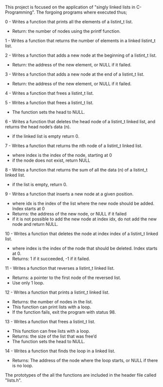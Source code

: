 This project is focused on the application of "singly linked lists in C-Programming". The forgoing programs where executed thus;

0 - Writes a function that prints all the elements of a listint_t list.
* Return: the number of nodes using the printf function.

1 - Writes a function that returns the number of elements in a linked listint_t list.

2 - Writes a function that adds a new node at the beginning of a listint_t list.
* Return: the address of the new element, or NULL if it failed.

3 - Writes a function that adds a new node at the end of a listint_t list.
* Return: the address of the new element, or NULL if it failed.

4 - Writes a function that frees a listint_t list.

5 - Writes a function that frees a listint_t list.
* The function sets the head to NULL.

6 - Writes a function that deletes the head node of a listint_t linked list, and returns the head node’s data (n).
* if the linked list is empty return 0.

7 - Writes a function that returns the nth node of a listint_t linked list.
* where index is the index of the node, starting at 0
* if the node does not exist, return NULL 

8 - Writes a function that returns the sum of all the data (n) of a listint_t linked list.
* if the list is empty, return 0.

9 - Writes a function that inserts a new node at a given position.
* where idx is the index of the list where the new node should be added. Index starts at 0
* Returns: the address of the new node, or NULL if it failed
* if it is not possible to add the new node at index idx, do not add the new node and return NULL.

10 - Writes a function that deletes the node at index index of a listint_t linked list.
* where index is the index of the node that should be deleted. Index starts at 0.
* Returns: 1 if it succeeded, -1 if it failed.

11 - Writes a function that reverses a listint_t linked list.
* Returns: a pointer to the first node of the reversed list.
* Use only 1 loop.

12 - Writes a function that prints a listint_t linked list.
* Returns: the number of nodes in the list.
* This function can print lists with a loop.
* If the function fails, exit the program with status 98.

13 - Writes a function that frees a listint_t list.
* This function can free lists with a loop.
* Returns: the size of the list that was free’d
* The function sets the head to NULL.

14 - Writes a function that finds the loop in a linked list.
* Returns: The address of the node where the loop starts, or NULL if there is no loop.

The prototypes of the all the functions are included in the header file called "lists.h".
